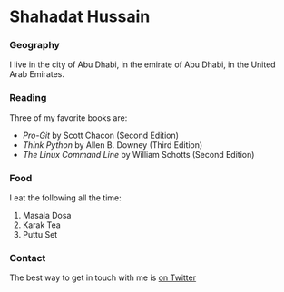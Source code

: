 
# Shahadat Hussain

### Geography

I live in the city of Abu Dhabi, in the emirate of Abu Dhabi, in the United Arab Emirates.

### Reading

Three of my favorite books are:

- *Pro-Git* by Scott Chacon (Second Edition)
- *Think Python* by Allen B. Downey (Third Edition)
- *The Linux Command Line* by William Schotts (Second Edition)

### Food

I eat the following all the time:

1. Masala Dosa 
2. Karak Tea
3. Puttu Set

### Contact

The best way to get in touch with me is [on Twitter](https://x.com/enggshahadat)


